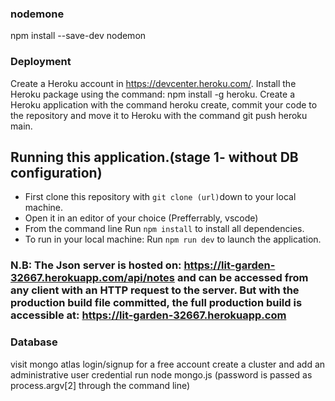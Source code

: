 ### nodemone
npm install --save-dev nodemon

### Deployment
Create a Heroku account in https://devcenter.heroku.com/. Install the Heroku package using the command: npm install -g heroku. Create a Heroku application with the command heroku create, commit your code to the repository and move it to Heroku with the command git push heroku main.

## Running this application.(stage 1- without DB configuration)
- First clone this repository with `git clone (url)`down to your local machine.
- Open it in an editor of your choice (Prefferrably, vscode)
- From the command line Run `npm install` to install all dependencies.
- To run in your local machine: Run `npm run dev` to launch the application.

### N.B: The Json server is hosted on: https://lit-garden-32667.herokuapp.com/api/notes and can be accessed from any client with an HTTP request to the server. But with the production build file committed, the full production build is accessible at: https://lit-garden-32667.herokuapp.com 

### Database
visit mongo atlas
login/signup for a free account
create a cluster and add an administrative user credential
run node mongo.js <password> (password is passed as process.argv[2] through the command line)